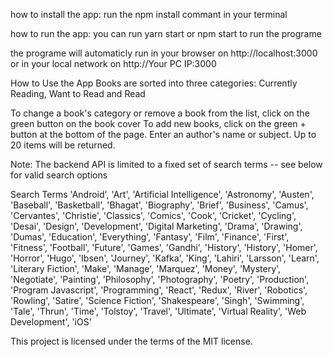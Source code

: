 how to install the app:
run the npm install commant in your terminal

how to run the app:
you can run yarn start or npm start to run the programe 

the programe will automaticly run in your browser on http://localhost:3000 or in your local network on http://Your PC IP:3000  

How to Use the App
 Books are sorted into three categories: Currently Reading, Want to Read and Read

 To change a book's category or remove a book from the list, click on the green button on the book cover
 To add new books, click on the green + button at the bottom of the page. Enter an author's name or subject. Up to 20 items will be returned.

Note: The backend API is limited to a fixed set of search terms -- see below for valid search options

 Search Terms
'Android', 'Art', 'Artificial Intelligence', 'Astronomy', 'Austen', 'Baseball', 'Basketball', 'Bhagat', 'Biography', 'Brief', 'Business', 'Camus', 'Cervantes', 'Christie', 'Classics', 'Comics', 'Cook', 'Cricket', 'Cycling', 'Desai', 'Design', 'Development', 'Digital Marketing', 'Drama', 'Drawing', 'Dumas', 'Education', 'Everything', 'Fantasy', 'Film', 'Finance', 'First', 'Fitness', 'Football', 'Future', 'Games', 'Gandhi', 'History', 'History', 'Homer', 'Horror', 'Hugo', 'Ibsen', 'Journey', 'Kafka', 'King', 'Lahiri', 'Larsson', 'Learn', 'Literary Fiction', 'Make', 'Manage', 'Marquez', 'Money', 'Mystery', 'Negotiate', 'Painting', 'Philosophy', 'Photography', 'Poetry', 'Production', 'Program Javascript', 'Programming', 'React', 'Redux', 'River', 'Robotics', 'Rowling', 'Satire', 'Science Fiction', 'Shakespeare', 'Singh', 'Swimming', 'Tale', 'Thrun', 'Time', 'Tolstoy', 'Travel', 'Ultimate', 'Virtual Reality', 'Web Development', 'iOS'

This project is licensed under the terms of the MIT license.